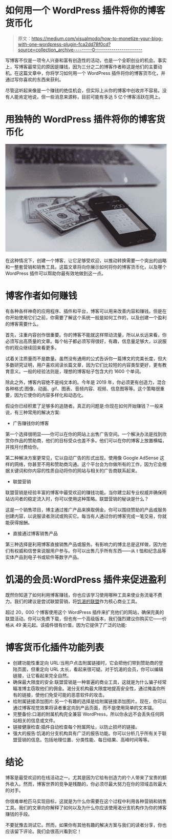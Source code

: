 # 如何用一个 WordPress 插件将你的博客货币化

> 原文：<https://medium.com/visualmodo/how-to-monetize-your-blog-with-one-wordpress-plugin-fca2dd78f0cd?source=collection_archive---------0----------------------->

写博客不仅是一项令人兴奋和富有创造性的活动，也是一个全职创业的机会。事实上，写博客最常见的原因是赚钱，因为三分之二的博客作者称这是他们的主要动机。在这篇文章中，你将学习如何用一个 WordPress 插件将你的博客货币化，并通过写你喜欢的东西来获利。

尽管这听起来像是一个赚钱的绝佳机会，但实际上从你的博客中创收并不容易。没有人能肯定地说，但一些消息来源称，目前可能有多达 5 亿个博客活跃在网上。

# 用独特的 WordPress 插件将你的博客货币化

![](img/13a52a903c26e45a7b512931421f375f.png)

在这种情况下，创建一个博客，让它足够受欢迎，以推动转换需要一个突出的战略和一整套营销和销售工具。这篇文章将向你展示如何将你的博客货币化，以及哪个 WordPress 插件可以帮助你最有效地做到这一点。

# 博客作者如何赚钱

有各种各样神奇的应用程序、插件和平台，博客可以用来改善内容和赚钱。但是在你开始使用它们之前，你需要了解这个系统一般是如何工作的，以及创建一个盈利的博客需要什么。

首先，注重内容创作很重要。你的博客不能就这样带动流量，所以从长远来看，你必须写出高质量的文章。每个帖子都必须写得很好，有趣，信息量足够大，以说服你的观众继续回来看更多。

试着关注质量而不是数量。虽然没有通用的公式告诉你一篇博文的完美长度，但大多数研究证明，用户喜欢阅读长篇文章，因为它们比较短的内容类型更好，更有教育意义。一般的经验法则是，理想的博客帖子包含大约 1600 个单词。

除此之外，博客内容绝不是纯文本的。今年是 2019 年，你必须更有创造力，混合各种格式:图像、动画、gif、图表、音频内容、视频、信息图等等。这个策略很重要，因为它使你的内容多样化和动态化。

假设你已经积累了足够多的追随者。真正的问题是:你现在如何开始赚钱？一般来说，有三种常用的解决方案:

*   广告赚钱你的博客

第一个选择很明显——你可以在你的网站上出售广告空间。一个解决办法是找到欣赏你作品的赞助商，他们的目标受众也差不多。他们可以在你的博客上放置横幅，并按月付费给你。

第二种解决方案更常见，它以自动广告的形式出现。使用像 Google AdSense 这样的网络，你甚至不用和赞助商沟通。这个平台会为你做所有的工作，因为它会根据关键词和你内容的性质自动将你的网站与相关的广告商联系起来。

*   联盟营销

联盟营销是经验丰富的博客中最受欢迎的赚钱功能。当你建立起专业权威并确保网站访问者的稳定流入时，你可以使用这种策略。联盟营销的秘诀是什么？

这是一个销售项目，博主通过推广产品来换取佣金。你可以围绕赞助的产品或服务创建内容，以说服读者测试或购买它。每当有人通过你的博客完成一笔交易，你就能获得报酬。

*   直接通过博客销售产品

第三种选择是利用博客直接销售产品或服务。有影响力的博主总是这样做，因为他们有权威和信誉来说服用户参与。你可以出售几乎所有东西——从 t 恤和纪念品等实体产品到电子书或软件等数字产品。

# 饥渴的会员:WordPress 插件来促进盈利

既然你知道了如何利用博客赚钱，你也应该学习使用哪种工具来使业务流毫不费力。我们的建议是尝试联盟营销，将[饥渴的联盟](https://wordpress.org/plugins/thirstyaffiliates/)作为核心商业工具。

超过 20，000 个博客使用这个 WordPress 插件来扩充他们的网站，确保完美的联盟活动。你可以免费下载，但也有一个高级版本，我们强烈建议你购买它——价格从 49 美元起。该插件很有价值，因为它提供了广泛的功能:

# 博客货币化插件功能列表

*   创建功能性重定向 URL:当用户点击附属链接时，它会把他们带到赞助商的登陆页面，但重定向 URL 太长，看起来很可疑。对于饥渴的会员，你可以编辑链接，让它看起来完全自然。
*   确保最大限度的安全:联盟营销是一种普遍的商业工具，这就是为什么骗子经常瞄准博主窃取他们的佣金。渴分支机构最大限度地提高安全性，通过掩盖你所有的链接，使他们免受可能的恶意软件的攻击。
*   给附属链接添加图片:另一个有趣的选择是给附属链接添加图片。现在，你可以通过博客视觉效果将读者重定向到产品页面，而不是使用简单的文本锚。
*   完整备份:口渴的附属机构完全兼容 WordPress，所以你永远不会丢失任何网站相关的信息或文件。
*   链接健康检查:插件自动检查每个附属网址，以防止损坏的链接。
*   强大的报告:饥渴的分支机构具有广泛的报告功能。你可以分析几乎所有关于联盟营销的信息。包括地理位置、分类性能、每日结果、高峰时间等等。

# 结论

博客是最受欢迎的在线活动之一。尤其是因为它给有创造力的个人带来了宝贵的额外收入。然而，博客世界的竞争是残酷的，你必须尽最大努力在你的领域击败最大的对手。

你很难单枪匹马实现目标，这就是为什么你需要在这个过程中利用各种营销和销售工具。我们的文章向你解释了如何以及为什么你应该使用渴分支机构作为你的博客赚钱的手段。

不要犹豫去测试它。然而，如果你有其他有趣的解决方案与我们的读者分享，你也应该留下评论。我们会很高兴看到它！